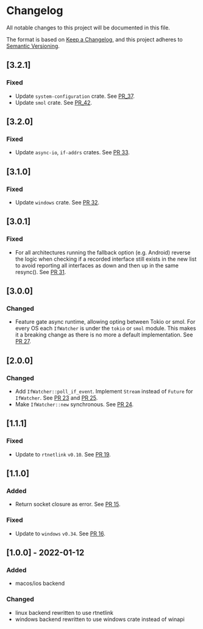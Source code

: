 # Changelog
All notable changes to this project will be documented in this file.

The format is based on [Keep a Changelog](https://keepachangelog.com/en/1.0.0/),
and this project adheres to [Semantic Versioning](https://semver.org/spec/v2.0.0.html).


## [3.2.1]

### Fixed

- Update `system-configuration` crate.
  See [PR_37](https://github.com/mxinden/if-watch/pull/37).
- Update `smol` crate.
  See [PR_42](https://github.com/mxinden/if-watch/pull/42).

## [3.2.0]

### Fixed

- Update `async-io`, `if-addrs` crates.
  See [PR 33](https://github.com/mxinden/if-watch/pull/33).

## [3.1.0]

### Fixed

- Update `windows` crate.
  See [PR 32](https://github.com/mxinden/if-watch/pull/32).

## [3.0.1]

### Fixed

- For all architectures running the fallback option (e.g. Android) reverse the logic when checking if a recorded interface still exists in the new list to avoid reporting all interfaces as down and then up in the same resync().
  See [PR 31].

[PR 31]: https://github.com/mxinden/if-watch/pull/31

## [3.0.0]

### Changed
- Feature gate async runtime, allowing opting between Tokio or smol. For every OS each `IfWatcher` is
  under the `tokio` or `smol` module. This makes it a breaking change as there
  is no more a default implementation. See [PR 27](https://github.com/mxinden/if-watch/pull/27).

## [2.0.0]

### Changed
- Add `IfWatcher::poll_if_event`. Implement `Stream` instead of `Future` for `IfWatcher`.
  See [PR 23] and [PR 25].
- Make `IfWatcher::new` synchronous. See [PR 24].

[PR 23]: https://github.com/mxinden/if-watch/pull/23
[PR 24]: https://github.com/mxinden/if-watch/pull/24
[PR 25]: https://github.com/mxinden/if-watch/pull/25

## [1.1.1]

### Fixed
- Update to `rtnetlink` `v0.10`. See [PR 19].

[PR 19]: https://github.com/mxinden/if-watch/pull/19

## [1.1.0]
### Added
- Return socket closure as error. See [PR 15].

### Fixed
- Update to `windows` `v0.34`. See [PR 16].

[PR 15]: https://github.com/mxinden/if-watch/pull/15
[PR 16]: https://github.com/mxinden/if-watch/pull/16

## [1.0.0] - 2022-01-12
### Added
- macos/ios backend

### Changed
- linux backend rewritten to use rtnetlink
- windows backend rewritten to use windows crate instead of winapi
